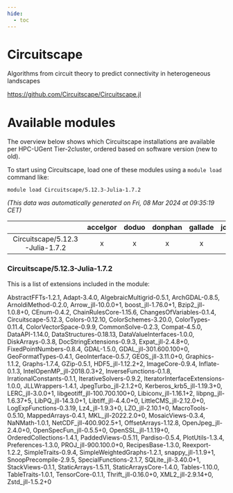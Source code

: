 ```yaml
---
hide:
  - toc
---
```


Circuitscape
============


Algorithms from circuit theory to predict connectivity in heterogeneous landscapes

https://github.com/Circuitscape/Circuitscape.jl
# Available modules


The overview below shows which Circuitscape installations are available per HPC-UGent Tier-2cluster, ordered based on software version (new to old).

To start using Circuitscape, load one of these modules using a `module load` command like:

```shell
module load Circuitscape/5.12.3-Julia-1.7.2
```

*(This data was automatically generated on Fri, 08 Mar 2024 at 09:35:19 CET)*  

| |accelgor|doduo|donphan|gallade|joltik|skitty|
| :---: | :---: | :---: | :---: | :---: | :---: | :---: |
|Circuitscape/5.12.3-Julia-1.7.2|x|x|x|x|x|x|


### Circuitscape/5.12.3-Julia-1.7.2

This is a list of extensions included in the module:

AbstractFFTs-1.2.1, Adapt-3.4.0, AlgebraicMultigrid-0.5.1, ArchGDAL-0.8.5, ArnoldiMethod-0.2.0, Arrow_jll-10.0.0+1, boost_jll-1.76.0+1, Bzip2_jll-1.0.8+0, CEnum-0.4.2, ChainRulesCore-1.15.6, ChangesOfVariables-0.1.4, Circuitscape-5.12.3, Colors-0.12.10, ColorSchemes-3.20.0, ColorTypes-0.11.4, ColorVectorSpace-0.9.9, CommonSolve-0.2.3, Compat-4.5.0, DataAPI-1.14.0, DataStructures-0.18.13, DataValueInterfaces-1.0.0, DiskArrays-0.3.8, DocStringExtensions-0.9.3, Expat_jll-2.4.8+0, FixedPointNumbers-0.8.4, GDAL-1.5.0, GDAL_jll-301.600.100+0, GeoFormatTypes-0.4.1, GeoInterface-0.5.7, GEOS_jll-3.11.0+0, Graphics-1.1.2, Graphs-1.7.4, GZip-0.5.1, HDF5_jll-1.12.2+2, ImageCore-0.9.4, Inflate-0.1.3, IntelOpenMP_jll-2018.0.3+2, InverseFunctions-0.1.8, IrrationalConstants-0.1.1, IterativeSolvers-0.9.2, IteratorInterfaceExtensions-1.0.0, JLLWrappers-1.4.1, JpegTurbo_jll-2.1.2+0, Kerberos_krb5_jll-1.19.3+0, LERC_jll-3.0.0+1, libgeotiff_jll-100.700.100+0, Libiconv_jll-1.16.1+2, libpng_jll-1.6.37+5, LibPQ_jll-14.3.0+1, Libtiff_jll-4.4.0+0, LittleCMS_jll-2.12.0+0, LogExpFunctions-0.3.19, Lz4_jll-1.9.3+0, LZO_jll-2.10.1+0, MacroTools-0.5.10, MappedArrays-0.4.1, MKL_jll-2022.2.0+0, MosaicViews-0.3.4, NaNMath-1.0.1, NetCDF_jll-400.902.5+1, OffsetArrays-1.12.8, OpenJpeg_jll-2.4.0+0, OpenSpecFun_jll-0.5.5+0, OpenSSL_jll-1.1.19+0, OrderedCollections-1.4.1, PaddedViews-0.5.11, Pardiso-0.5.4, PlotUtils-1.3.4, Preferences-1.3.0, PROJ_jll-900.100.0+0, RecipesBase-1.3.0, Reexport-1.2.2, SimpleTraits-0.9.4, SimpleWeightedGraphs-1.2.1, snappy_jll-1.1.9+1, SnoopPrecompile-2.9.5, SpecialFunctions-2.1.7, SQLite_jll-3.40.0+1, StackViews-0.1.1, StaticArrays-1.5.11, StaticArraysCore-1.4.0, Tables-1.10.0, TableTraits-1.0.1, TensorCore-0.1.1, Thrift_jll-0.16.0+0, XML2_jll-2.9.14+0, Zstd_jll-1.5.2+0